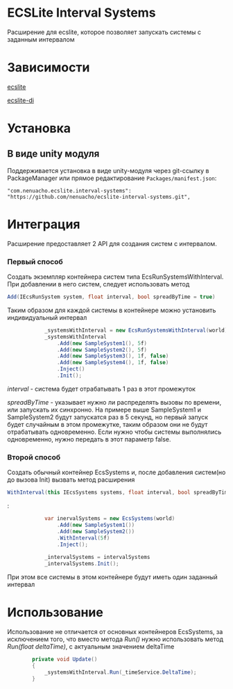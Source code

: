 # ECSLite Interval Systems

Расширение для ecslite, которое позволяет запускать системы с заданным интервалом

# Зависимости
[ecslite](https://github.com/Leopotam/ecslite)

[ecslite-di](https://github.com/Leopotam/ecslite-di)

# Установка
## В виде unity модуля
Поддерживается установка в виде unity-модуля через git-ссылку в PackageManager или прямое редактирование `Packages/manifest.json`:
```
"com.nenuacho.ecslite.interval-systems": "https://github.com/nenuacho/ecslite-interval-systems.git",
```

# Интеграция

Расширение предоставляет 2 API для создания систем с интервалом.

### Первый способ
Создать экземпляр контейнера систем типа EcsRunSystemsWithInterval. При добавлении в него систем, следует использовать метод 
```c#
Add(IEcsRunSystem system, float interval, bool spreadByTime = true)
```
Таким образом для каждой системы в контейнере можно установить индивидуальный интервал

```c#
            _systemsWithInterval = new EcsRunSystemsWithInterval(world);
            _systemsWithInterval
                .Add(new SampleSystem1(), 5f)
                .Add(new SampleSystem2(), 5f)
                .Add(new SampleSystem3(), 1f, false)
                .Add(new SampleSystem4(), 1f, false)
                .Inject()
                .Init();
```
*interval* - система будет отрабатывать 1 раз в этот промежуток

*spreadByTime* - указывает нужно ли распределять вызовы по времени, или запускать их синхронно. На примере выше SampleSystem1 и SampleSystem2 будут запускатся раз в 5 секунд, но первый запуск будет случайным в этом промежутке, таким образом они не будут отрабатывать одновременно. Если нужно чтобы системы выполнялись одновременно, нужно передать в этот параметр false.

### Второй способ
Создать обычный контейнер EcsSystems и, после добавления систем(но до вызова Init) вызвать метод расширения 
```c#
WithInterval(this IEcsSystems systems, float interval, bool spreadByTime = true)
```
:
```c#
            var inervalSystems = new EcsSystems(world)
                .Add(new SampleSystem1())
                .Add(new SampleSystem2())
                .WithInterval(5f)
                .Inject();
                
            _intervalSystems = intervalSystems
            _intervalSystems.Init();
```
При этом все системы в этом контейнере будут иметь один заданный интервал


# Использование

Использование не отличается от основных контейнеров EcsSystems, за исключением того, что вместо метода *Run()* нужно использовать метод *Run(float deltaTime)*, c актуальным значением deltaTime

```c#
        private void Update()
        {
            _systemsWithInterval.Run(_timeService.DeltaTime);
        }
```


